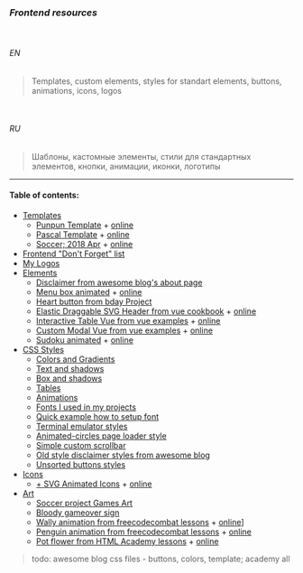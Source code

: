 ### _Frontend resources_

<br>

###### *EN*

> Templates, custom elements, styles for standart elements, buttons, animations, icons, logos

<br>

###### *RU*

> Шаблоны, кастомные элементы, стили для стандартных элементов, кнопки, анимации, иконки, логотипы

___


#### Table of contents:

+ [Templates](templates/)
    * [Punpun Template](templates/punpun/) + [online](https://ripssr.github.io/punpun/)
    * [Pascal Template](templates/pascal-web-tutorial/) + [online](https://ripssr.github.io/pascal_web/)
    * [Soccer; 2018 Apr](templates/soccer/) + [online](https://ripssr.github.io/soccer_template/)
+ [Frontend "Don't Forget" list](dont_forget.html)
+ [My Logos](logos/)
+ [Elements](elements/)
    * [Disclaimer from awesome blog's about page](elements/disclaimer.html)
    * [Menu box animated](elements/html_menu.html) + [online](https://ripssr.github.io/html_menu/)
    * [Heart button from bday Project](elements/heart_button/)
    * [Elastic Draggable SVG Header from vue cookbook](elements/elastic_header/) + [online](https://ripssr.github.io/elastic_header/)
    * [Interactive Table Vue from vue examples](elements/grid_table/) + [online](https://ripssr.github.io/vue_grid/)
    * [Custom Modal Vue from vue examples](elements/modal_vue/) + [online](https://ripssr.github.io/vue_modal/)
    * [Sudoku animated](css_styles/sudoku_vue/) + [online](https://ripssr.github.io/sudoku_vue/)
+ [CSS Styles](css_styles/)
    * [Colors and Gradients](css_styles/colors_and_gradients.css)
    * [Text and shadows](css_styles/text_shadow.css)
    * [Box and shadows](css_styles/box_shadows.css)
    * [Tables](css_styles/tables.css)
    * [Animations](css_styles/animations.css)
    * [Fonts I used in my projects](css_styles/fonts/)
    * [Quick example how to setup font](css_styles/fonts/setup_font.css)
    * [Terminal emulator styles](css_styles/terminal_emulator_styles.css)
    * [Animated-circles page loader style](css_styles/loader_circles_center_and_moving.css)
    * [Simple custom scrollbar](css_styles/scrollbar_custom_simple.css)
    * [Old style disclaimer styles from awesome blog](css_styles/disclaimer_with_close_open_buttoms.css)
    * [Unsorted buttons styles](css_styles/buttons.css)
+ [Icons](icons/)
    * [+ SVG Animated Icons](icons/svgicons/) + [online](https://ripssr.github.io/svg_icons/)
+ [Art](art/)
    * [Soccer project Games Art](art/soccer_games/)
    * [Bloody gameover sign](art/gameover.png)
    * [Wally animation from freecodecombat lessons](art/wally/) + [online](https://ripssr.github.io/vue_wally/)]
    * [Penguin animation from freecodecombat lessons](art/penguin.html) + [online](https://ripssr.github.io/penguin_animation/)
    * [Pot flower from HTML Academy lessons](art/pot_flower.html) + [online](https://ripssr.github.io/flower_pot/)

> todo: awesome blog css files - buttons, colors, template; academy all

